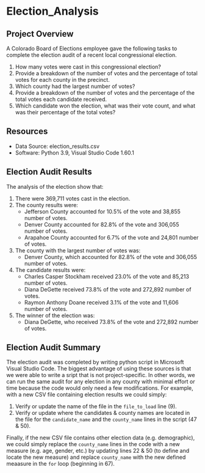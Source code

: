 # Election_Analysis

## Project Overview
A Colorado Board of Elections employee gave the following tasks to complete the election audit of a recent local congressional election.

1. How many votes were cast in this congressional election?
2. Provide a breakdown of the number of votes and the percentage of total votes for each county in the precinct.
3. Which county had the largest number of votes?
4. Provide a breakdown of the number of votes and the percentage of the total votes each candidate received.
5. Which candidate won the election, what was their vote count, and what was their percentage of the total votes?

## Resources
- Data Source: election_results.csv
- Software: Python 3.9, Visual Studio Code 1.60.1

## Election Audit Results
The analysis of the election show that:
1. There were 369,711 votes cast in the election.
2. The county results were:
    - Jefferson County accounted for 10.5% of the vote and 38,855 number of votes.
    - Denver County accounted for 82.8% of the vote and 306,055 number of votes.
    - Arapahoe County accounted for 6.7% of the vote and 24,801 number of votes.
4. The county with the largest number of votes was:
    - Denver County, which accounted for 82.8% of the vote and 306,055 number of votes.
6. The candidate results were:
    - Charles Casper Stockham received 23.0% of the vote and 85,213 number of votes.
    - Diana DeGette received 73.8% of the vote and 272,892 number of votes.
    - Raymon Anthony Doane received 3.1% of the vote and 11,606 number of votes.
7. The winner of the election was:
    - Diana DeGette, who received 73.8% of the vote and 272,892 number of votes.

## Election Audit Summary

The election audit was completed by writing python script in Microsoft Visual Studio Code. The biggest advantage of using these sources is that we were able to write a sript that is not project-specific. In other words, we can run the same audit for any election in any county with minimal effort or time because the code would only need a few modifications. For example, with a new CSV file containing election results we could simply:
1.  Verify or update the name of the file in the `file_to_load` line (9).
2.  Verify or update where the candidates & county names are located in the file for the `candidate_name` and the `county_name` lines in the script (47 & 50).

Finally, if the new CSV file contains other election data (e.g. demographic), we could simply replace the `county_name` lines in the code with a new measure (e.g. age, gender, etc.) by updating lines 22 & 50 (to define and locate the new measure) and replace `county_name` with the new defined meaasure in the `for` loop (beginning in 67).  

